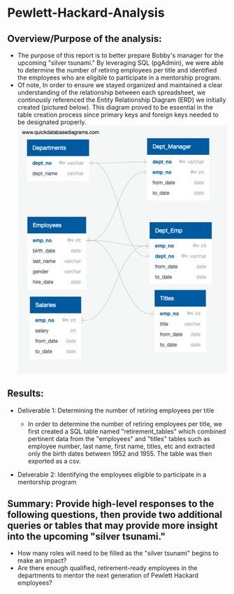 # Pewlett-Hackard-Analysis

## Overview/Purpose of the analysis: 
   * The purpose of this report is to better prepare Bobby's manager for the upcoming "silver tsunami." By leveraging SQL (pgAdmin), we were able to determine the number of retiring employees per title and identified the employees who are eligible to participate in a mentorship program. 
   * Of note, In order to ensure we stayed organized and maintained a clear understanding of the relationship between each spreadsheet, we continously referenced the Entity Relationship Diagram (ERD) we initially created (pictured below). This diagram proved to be essential in the table creation process since primary keys and foreign keys needed to be designated properly.    
     ![ERD](Analysis_Projects_Folder/Pewlett-Hackard-Analysis_Folder/EmployeeDB.png)
   
## Results: 
   * Deliverable 1: Determining the number of retiring employees per title
     * In order to determine the number of retiring employees per title, we first created a SQL table named "retirement_tables" which combined pertinent data from the "employees" and "titles" tables such as employee number, last name, first name, titles, etc and extracted only the birth dates between 1952 and 1955. The table was then exported as a csv. 
     
   * Delverable 2: Identifying the employees eligible to participate in a mentorship program

## Summary: Provide high-level responses to the following questions, then provide two additional queries or tables that may provide more insight into the upcoming "silver tsunami."
   * How many roles will need to be filled as the "silver tsunami" begins to make an impact?
   * Are there enough qualified, retirement-ready employees in the departments to mentor the next generation of Pewlett Hackard employees?
